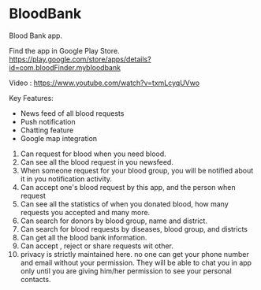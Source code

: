 # BloodBank
Blood Bank app.

Find the app in Google Play Store.
https://play.google.com/store/apps/details?id=com.bloodFinder.mybloodbank

Video : https://www.youtube.com/watch?v=txmLcyqUVwo

Key Features: 
* News feed of all blood requests
* Push notification
* Chatting feature
* Google map integration


1) Can request for blood when you need blood.
2) Can see all the blood request in you newsfeed.
3) When someone request for your blood group, you will be notified about it in you notification activity.
4) Can accept one's blood request by this app, and the person when request
5) Can see all the statistics of when you donated blood, how many requests you accepted and many more.
6) Can search for donors by blood group, name and district.
7) Can search for blood requests by diseases, blood group, and districts
10) Can get all the blood bank information.
11) Can accept , reject or share requests wit other.
12) privacy is strictly maintained here. no one can get your phone number and email without your permission. They will be able to chat you in app only until you are giving him/her permission to see your personal contacts.
